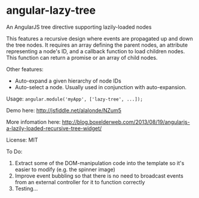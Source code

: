 angular-lazy-tree
=================

An AngularJS tree directive supporting lazily-loaded nodes

This features a recursive design where events are propagated up and down the tree nodes.  It requires an array defining the parent nodes, an attribute representing a node's ID, and a callback function to load children nodes.  This function can return a promise or an array of child nodes.

Other features:
* Auto-expand a given hierarchy of node IDs
* Auto-select a node.  Usually used in conjunction with auto-expansion.

Usage:
`angular.module('myApp', ['lazy-tree', ...]);`

Demo here: http://jsfiddle.net/alalonde/NZum5

More infomation here: http://blog.boxelderweb.com/2013/08/19/angularjs-a-lazily-loaded-recursive-tree-widget/

License: MIT

To Do: 

1. Extract some of the DOM-manipulation code into the template so it's easier to modify (e.g. the spinner image)
2. Improve event bubbling so that there is no need to broadcast events from an external controller for it to function correctly
3. Testing...
